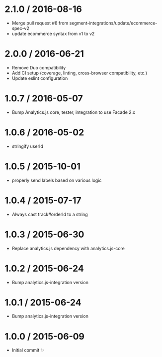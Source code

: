 
2.1.0 / 2016-08-16
==================

  * Merge pull request #8 from segment-integrations/update/ecommerce-spec-v2
  * update ecommerce syntax from v1 to v2

2.0.0 / 2016-06-21
==================

  * Remove Duo compatibility
  * Add CI setup (coverage, linting, cross-browser compatibility, etc.)
  * Update eslint configuration

1.0.7 / 2016-05-07
==================

  * Bump Analytics.js core, tester, integration to use Facade 2.x

1.0.6 / 2016-05-02
==================

  * stringify userId

1.0.5 / 2015-10-01
==================

  * properly send labels based on various logic

1.0.4 / 2015-07-17
==================

  * Always cast track#orderId to a string

1.0.3 / 2015-06-30
==================

  * Replace analytics.js dependency with analytics.js-core

1.0.2 / 2015-06-24
==================

  * Bump analytics.js-integration version

1.0.1 / 2015-06-24
==================

  * Bump analytics.js-integration version

1.0.0 / 2015-06-09
==================

  * Initial commit :sparkles:
